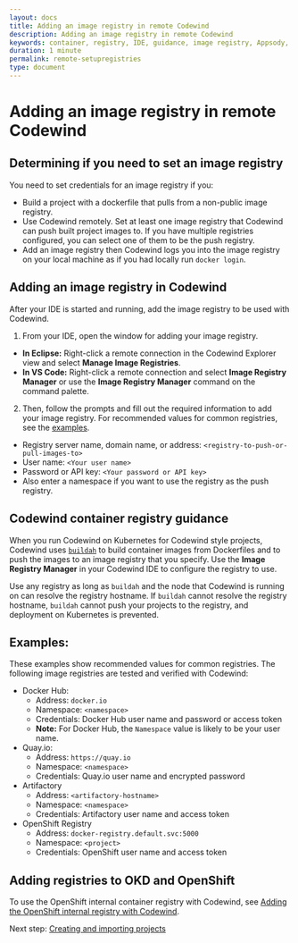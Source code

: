 ```yaml
---
layout: docs
title: Adding an image registry in remote Codewind
description: Adding an image registry in remote Codewind
keywords: container, registry, IDE, guidance, image registry, Appsody, Docker, name, push registry, Kubernetes
duration: 1 minute
permalink: remote-setupregistries
type: document
---
```


# Adding an image registry in remote Codewind

## Determining if you need to set an image registry 
You need to set credentials for an image registry if you:
* Build a project with a dockerfile that pulls from a non-public image registry. 
* Use Codewind remotely. Set at least one image registry that Codewind can push built project images to. If you have multiple registries configured, you can select one of them to be the push registry. 
* Add an image registry then Codewind logs you into the image registry on your local machine as if you had locally run `docker login`. 

## Adding an image registry in Codewind
After your IDE is started and running, add the image registry to be used with Codewind.
1. From your IDE, open the window for adding your image registry.
  - **In Eclipse:** Right-click a remote connection in the Codewind Explorer view and select **Manage Image Registries**.
  - **In VS Code:** Right-click a remote connection and select **Image Registry Manager** or use the **Image Registry Manager** command on the command palette.
2. Then, follow the prompts and fill out the required information to add your image registry. For recommended values for common registries, see the [examples](#examples).
  - Registry server name, domain name, or address: `<registry-to-push-or-pull-images-to>`
  - User name: `<Your user name>`
  - Password or API key: `<Your password or API key>`
  - Also enter a namespace if you want to use the registry as the push registry.

## Codewind container registry guidance
When you run Codewind on Kubernetes for Codewind style projects, Codewind uses [`buildah`](https://github.com/containers/buildah) to build container images from Dockerfiles and to push the images to an image registry that you specify. Use the **Image Registry Manager** in your Codewind IDE to configure the registry to use. 

Use any registry as long as `buildah` and the node that Codewind is running on can resolve the registry hostname. If `buildah` cannot resolve the registry hostname, `buildah` cannot push your projects to the registry, and deployment on Kubernetes is prevented.

## Examples:
These examples show recommended values for common registries. The following image registries are tested and verified with Codewind:
- Docker Hub:
    - Address: `docker.io`
    - Namespace: `<namespace>`
    - Credentials: Docker Hub user name and password or access token
    - **Note:** For Docker Hub, the `Namespace` value is likely to be your user name. 
- Quay.io:
    - Address: `https://quay.io`
    - Namespace: `<namespace>`
    - Credentials: Quay.io user name and encrypted password
- Artifactory
    - Address: `<artifactory-hostname>`
    - Namespace: `<namespace>`
    - Credentials: Artifactory user name and access token
- OpenShift Registry
    - Address: `docker-registry.default.svc:5000`
    - Namespace: `<project>`
    - Credentials: OpenShift user name and access token

## Adding registries to OKD and OpenShift
To use the OpenShift internal container registry with Codewind, see [Adding the OpenShift internal registry with Codewind](openshiftregistry.html).

Next step: [Creating and importing projects](remotedeploy-projects-vscode.html)
